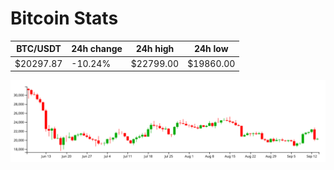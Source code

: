 # Bitcoin Stats

BTC/USDT|24h change|24h high|24h low|
|---|---|---|---|
|$20297.87|-10.24%|$22799.00|$19860.00|

<img src="./chart.svg">
